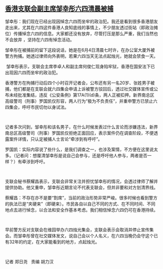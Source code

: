 <!--1622790736000-->
[香港支联会副主席邹幸彤六四清晨被捕](https://www.rfa.org/mandarin/yataibaodao/ac-06042021031209.html)
------

<p>邹幸彤：我们现在已经出现因悼念六四而坐牢的政治犯。我还是看到很多香港朋友走出来，尤其在六四这件香港人良知底线的事情上，不少朋友透过街站（即政治摊位）传播悼念六四的信息。大家都还没有放弃，尽管打压是那么严重，我们当然也不会放弃 ，坚持在六四有悼念活动。</p><p>邹幸彤在被捕前的留下这段说话，她是在6月4日清晨七时许，在办公室大厦外被警方拘捕。她透过律师向外表明，若果六四当天无法点起烛光，她就会禁食一天。</p><p> 邹幸彤表示，支联会主席李卓人和副主席何俊仁现身陷牢狱，香港在国安法下已出现因六四而坐牢的政治犯。</p><p>香港警方在拘捕行动后四个小时召开记者会，公布还有另一名20岁、张姓男子被捕，他们都是在支联会就六四集会申请上诉被警方驳回后，透过社交媒体宣传或公布未经批准集结，违反《公安条例》第17A(1)(d)条，两人正被扣押。新界南总区高级警司（刑事）罗国凯仅形容，两人行为“极为不负责任”，并重申警方已禁止六四集会，呼吁市民切勿以身试法。</p><p> </p><p>记者多次问到，邹幸彤和该名男子，在什么时候发表过什么言论而涉嫌违法，新界南总区高级警司（刑事）罗国凯仅拒绝正面回应，表示案件仍在调查阶段，不便透露案件详情，只认定被捕人士言论“牵涉到有呼吁”。</p><p>罗国凯：实际内容说了些什么，是我们调查之一，也涉及案情，不方便在这里说太多。（记者问：想厘清邹幸彤是说自己会参与，还是呼吁他人参与，两者是否一样？）有牵涉到呼吁。</p><p> </p><p>支联会秘书蔡耀昌表示，支联会非常关注并担忧邹幸彤的情况，会透过律师了解并提供协助。他又重申，邹幸彤近期言论不代表支联会，但并非要和对方划清界线。</p><p>蔡耀昌：不存在亦不是要“割席”，当前的政治形势非常严峻。很多时候也看到警方的执法已是“夹硬来”（即硬来）。市民各自以自己不同的方式、在不同时间、不同地点去进行悼念，以合法和安全作基本考虑。我们相信悼念六四仍可在香港持续。</p><p> </p><p>早前警方反对支联会在维园举办六四烛光集会，支联会表示会取消并停止宣传集会。而邹幸彤曾在社交媒体发文，说自己会以个人名义，在六四当晚仍会守这个已有32年的约定，在大家能看到的地方，点起烛光。</p><p> </p><p>记者 郑日尧   责编 胡力汉</p>
